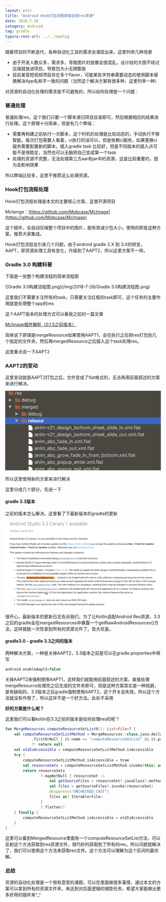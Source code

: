```yaml
---
layout: post
title: "Android Hook打包流程获取全部res资源"
date: 2018-7-26
category: Android
tag: gradle
typora-root-url: ../../myblog
---
```


随着项目的不断迭代，各种自动化工具的需求会涌现出来，这里列举几种场景

- 由于开发人数众多，需求多，导致图片的放置会很混乱，设计给的大图不经过压缩就放进项目，导致包大小无限膨胀
- 目前某音短视频项目存在多个flavor，可能某些字符串需要动态的使用脚本替换解决App名称不一致的问题（当然这个解决方案有很多种，这里列举一种）

对资源的自动化处理的需求是不可避免的，所以如何处理是一个问题：

### 普通处理

普通处理res，这个我们只要一个脚本递归项目目录即可，然后根据相应的结果进行处理。这个原理十分简单，但是有几个弊端：

- 需要再构建之前执行一次脚本，这个时机的处理是比较动态的，手动执行不够智能，每次打包需要人看着，ci执行的话可以，但是依赖ci服务，如果更换ci服务需要配置新的脚本，插入gradle task 比较好，但是不同版本的插入点可能不是很稳定，当然也可以无脑把自己变成第一个task
- 处理的资源不完整，无法处理第三方aar和jar中的资源，这是比较重要的，因为会影响效果

所以弊端比较多，这里不推荐这么处理资源。

### Hook打包流程处理

Hook打包流程处理是本文的主要核心方案，这里开源项目

McIamge：[https://github.com/Mobcase/McImage](https://github.com/Mobcase/McImage)

这个插件，全自动压缩整个项目中的图片，能有效减少包大小。使用的即是这种方案，推荐大家集成。

Hook打包流程会引来几个问题，由于android gradle 2.X 到 3.X的转变，AAPT，即资源处理工具有变化，升级到了AAPT2，所以这里方案不一样。

### Gradle 3.0 构建科普

下面是一张整个构建流程的简单流程图

![Gradle 3.0构建流程图.png](/img/2018-7-26/Gradle 3.0构建流程图.png)

这里我们不需要关注所有的task，只需要关注红框的task即可，这个任务的主要作用就是处理整个app的res

这个AAPT版本的处理方式可以看我之前的一篇文章

[McImage插件解析（0.1.5之前版本）](https://smallsoho.com/android/2017/04/07/McImage%E6%8F%92%E4%BB%B6%E8%A7%A3%E6%9E%90/)

简单说下原理是mergeResource如果使用AAPT1，会在执行之后把res打包到几个指定的文件夹，然后再mergedResource之后插入这个task处理res。

这里重点说一下AAPT2

### AAPT2的变动

这里变动就是AAPT2打包之后，文件变成了flat格式的，无法再用前面叙述的方案来进行解决。

![WX20180726-155241@2x](/img/2018-7-26/WX20180726-155241@2x.png)

所以这里使用新的方案来进行解决

这里分成几个部分，先说一下

#### gradle 3.3版本

之前的版本怎么解决。这里看了下最新版本的gradle的更新

![WX20180726-155612@2x](/img/2018-7-26/WX20180726-155612@2x.png)

很开心，最新版本的更新日志告诉我们，为了让Kotlin适配Android Res资源，3.3之后的gradle会在mergedResources中暴露一个getRawAndroidResources()方法，这样就能一次性拿到所有的资源文件了。皆大欢喜。

#### gradle3.0 - gradle 3.3之间的版本

两种解决方案，一种是关掉AAPT2，3.3版本之前是可以在gradle.properties中填写

```gradle
android.enableAapt2=false
```

关掉AAPT2来强制使用AAPT1，这样我们就能用前面叙述的方案，直接处理mergeResource处理完之后生成的文件夹即可，但是这种方案其实是一种规避，是有缺陷的，3.3版本之后gradle强制使用AAPT2，这个开关会失效，所以这个方法就没有作用了，所以这并不是一个好方法。此处不采用

**好的方案是什么呢？**

这里我们可以看kotlin在3.3之前的版本是如何处理res的呢？

```kotlin
fun MergeResources.computeResourceSetList0(): List<File>? {
    val computeResourceSetListMethod = MergeResources::class.java.declaredMethods
            .firstOrNull { it.name == "computeResourceSetList" && it.parameterCount == 0 }
            ?: return null
    val oldIsAccessible = computeResourceSetListMethod.isAccessible
    try {
        computeResourceSetListMethod.isAccessible = true
        val resourceSets = computeResourceSetListMethod.invoke(this) as? Iterable<*>
        return resourceSets
                ?.mapNotNull { resourceSet ->
                    val getSourceFiles = resourceSet?.javaClass?.methods?.find { it.name == "getSourceFiles" && it.parameterCount == 0 }
                    val files = getSourceFiles?.invoke(resourceSet)
                    @Suppress("UNCHECKED_CAST")
                    files as? Iterable<File>
                }
                ?.flatten()
    } finally {
        computeResourceSetListMethod.isAccessible = oldIsAccessible
    }
}
```

这里可以看到MergedResource里面有一个computeResourceSetList方法，可以反射这个方法获取到res资源文件，很巧妙的获取到了所有的res，所以问题就解决了，我们可以使用这个方法来获取res文件。这个方法可以理解为这个区间的最优解。

### 总结

资源的自动化处理是一个很有意思的课题，可以在里面做很多事情，通过本文的方案可以拿到所有的资源文件夹，来达到对后面逻辑的铺垫任务，希望大家能做出更多好用的插件来^_^